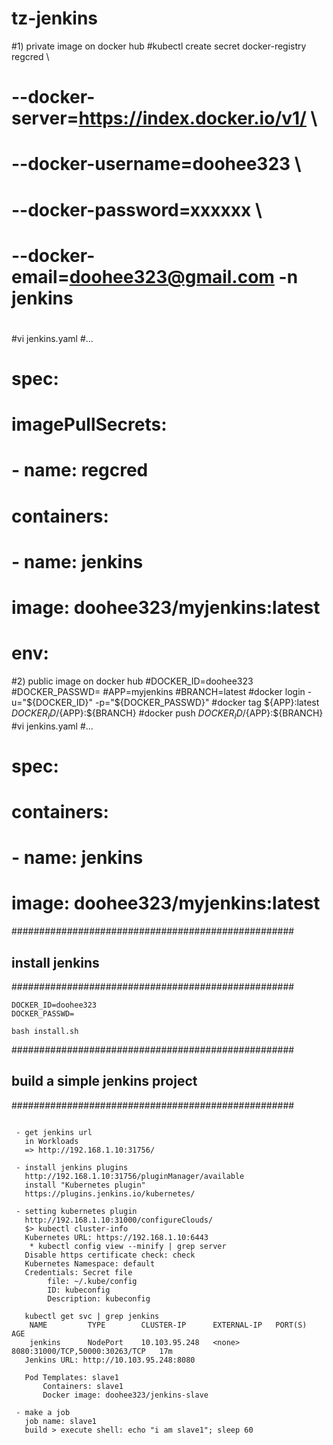 # tz-jenkins

#1) private image on docker hub
#kubectl create secret docker-registry regcred \
#  --docker-server=https://index.docker.io/v1/   \
#  --docker-username=doohee323   \
#  --docker-password=xxxxxx   \
#  --docker-email=doohee323@gmail.com -n jenkins
#
#vi jenkins.yaml
#...
#    spec:
#      imagePullSecrets:
#        - name: regcred
#      containers:
#        - name: jenkins
#          image: doohee323/myjenkins:latest
#          env:

#2) public image on docker hub
#DOCKER_ID=doohee323
#DOCKER_PASSWD=
#APP=myjenkins
#BRANCH=latest
#docker login -u="${DOCKER_ID}" -p="${DOCKER_PASSWD}"
#docker tag ${APP}:latest ${DOCKER_ID}/${APP}:${BRANCH}
#docker push ${DOCKER_ID}/${APP}:${BRANCH}
#vi jenkins.yaml
#...
#    spec:
#      containers:
#        - name: jenkins
#          image: doohee323/myjenkins:latest

###################################################
## install jenkins
###################################################
```
DOCKER_ID=doohee323
DOCKER_PASSWD=

bash install.sh

```

###################################################
## build a simple jenkins project
###################################################
```

 - get jenkins url
   in Workloads
   => http://192.168.1.10:31756/

 - install jenkins plugins
   http://192.168.1.10:31756/pluginManager/available
   install "Kubernetes plugin"
   https://plugins.jenkins.io/kubernetes/

 - setting kubernetes plugin
   http://192.168.1.10:31000/configureClouds/
   $> kubectl cluster-info
   Kubernetes URL: https://192.168.1.10:6443
    * kubectl config view --minify | grep server
   Disable https certificate check: check
   Kubernetes Namespace: default
   Credentials: Secret file
        file: ~/.kube/config
        ID: kubeconfig
        Description: kubeconfig

   kubectl get svc | grep jenkins
    NAME         TYPE        CLUSTER-IP      EXTERNAL-IP   PORT(S)                          AGE
    jenkins      NodePort    10.103.95.248   <none>        8080:31000/TCP,50000:30263/TCP   17m
   Jenkins URL: http://10.103.95.248:8080

   Pod Templates: slave1
       Containers: slave1
       Docker image: doohee323/jenkins-slave

 - make a job
   job name: slave1
   build > execute shell: echo "i am slave1"; sleep 60
```

